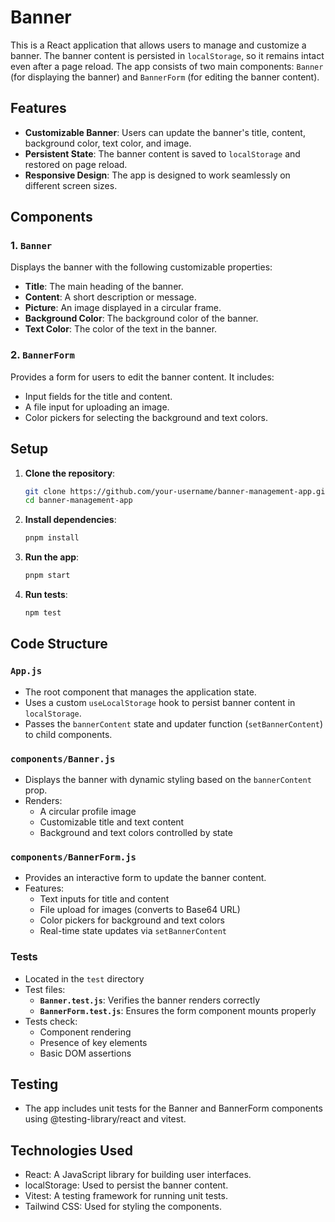 # Banner

This is a React application that allows users to manage and customize a banner. The banner content is persisted in `localStorage`, so it remains intact even after a page reload. The app consists of two main components: `Banner` (for displaying the banner) and `BannerForm` (for editing the banner content).

## Features

- **Customizable Banner**: Users can update the banner's title, content, background color, text color, and image.
- **Persistent State**: The banner content is saved to `localStorage` and restored on page reload.
- **Responsive Design**: The app is designed to work seamlessly on different screen sizes.

## Components

### 1. `Banner`
Displays the banner with the following customizable properties:
- **Title**: The main heading of the banner.
- **Content**: A short description or message.
- **Picture**: An image displayed in a circular frame.
- **Background Color**: The background color of the banner.
- **Text Color**: The color of the text in the banner.

### 2. `BannerForm`
Provides a form for users to edit the banner content. It includes:
- Input fields for the title and content.
- A file input for uploading an image.
- Color pickers for selecting the background and text colors.

## Setup

1. **Clone the repository**:
   ```bash
   git clone https://github.com/your-username/banner-management-app.git
   cd banner-management-app

2. **Install dependencies**:
    ```bash
    pnpm install

3. **Run the app**:
    ```bash
    pnpm start

4. **Run tests**:
    ```bash
    npm test

## Code Structure

### **`App.js`**
- The root component that manages the application state.
- Uses a custom `useLocalStorage` hook to persist banner content in `localStorage`.
- Passes the `bannerContent` state and updater function (`setBannerContent`) to child components.

### **`components/Banner.js`**
- Displays the banner with dynamic styling based on the `bannerContent` prop.
- Renders:
  - A circular profile image
  - Customizable title and text content
  - Background and text colors controlled by state

### **`components/BannerForm.js`**
- Provides an interactive form to update the banner content.
- Features:
  - Text inputs for title and content
  - File upload for images (converts to Base64 URL)
  - Color pickers for background and text colors
  - Real-time state updates via `setBannerContent`

### **Tests**
- Located in the `test` directory
- Test files:
  - **`Banner.test.js`**: Verifies the banner renders correctly
  - **`BannerForm.test.js`**: Ensures the form component mounts properly
- Tests check:
  - Component rendering
  - Presence of key elements
  - Basic DOM assertions

## Testing
- The app includes unit tests for the Banner and BannerForm components using @testing-library/react and vitest.

## Technologies Used
- React: A JavaScript library for building user interfaces.
- localStorage: Used to persist the banner content.
- Vitest: A testing framework for running unit tests.
- Tailwind CSS: Used for styling the components.

